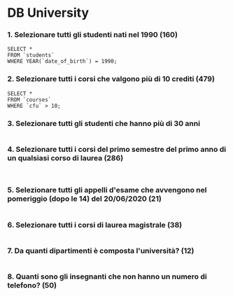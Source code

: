 # DB University


### 1. Selezionare tutti gli studenti nati nel 1990 (160)

```
SELECT * 
FROM `students`
WHERE YEAR(`date_of_birth`) = 1990;
```

### 2. Selezionare tutti i corsi che valgono più di 10 crediti (479)

```
SELECT * 
FROM `courses`
WHERE `cfu` > 10;
```

### 3. Selezionare tutti gli studenti che hanno più di 30 anni

```

```

### 4. Selezionare tutti i corsi del primo semestre del primo anno di un qualsiasi corso di laurea (286)

```


```

### 5. Selezionare tutti gli appelli d'esame che avvengono nel pomeriggio (dopo le 14) del 20/06/2020 (21)

```

```

### 6. Selezionare tutti i corsi di laurea magistrale (38)

```

```

### 7. Da quanti dipartimenti è composta l'università? (12)

```

```

### 8. Quanti sono gli insegnanti che non hanno un numero di telefono? (50)

```

```